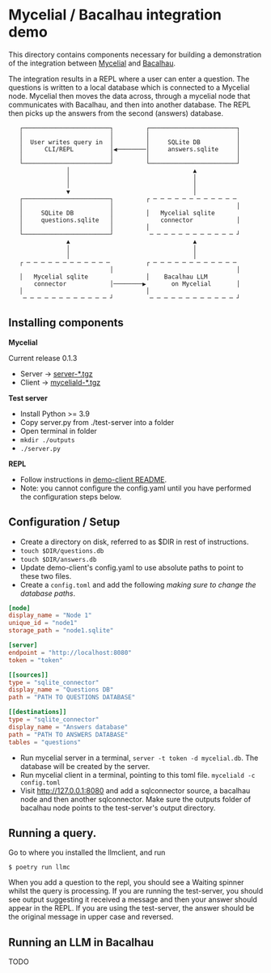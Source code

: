 # Mycelial / Bacalhau integration demo

This directory contains components necessary for building a demonstration of the integration between [Mycelial](https://www.mycelial.com/) and [Bacalhau](https://www.bacalhau.org/).

The integration results in a REPL where a user can enter a question. The questions is written to a local database which is connected to a Mycelial node.  Mycelial then moves the data across, through a mycelial node that communicates with Bacalhau, and then into another database.  The REPL then picks up the answers from the second (answers) database.

```
   ┌────────────────────────┐         ┌────────────────────────┐
   │                        │         │                        │
   │  User writes query in  │         │     SQLite DB          │
   │      CLI/REPL          │◀────────│     answers.sqlite     │
   │                        │         │                        │
   └────────────────────────┘         └────────────────────────┘
                │                                  ▲
                │                                  │
                │                                  │
                ▼                                  │
   ┌────────────────────────┐         ┌ ─ ─ ─ ─ ─ ─ ─ ─ ─ ─ ─ ─
   │                        │                                  │
   │     SQLite DB          │         │   Mycelial sqlite
   │     questions.sqlite   │             connector            │
   │                        │         │
   └────────────────────────┘          ─ ─ ─ ─ ─ ─ ─ ─ ─ ─ ─ ─ ┘
                ▲                                  ▲
                │                                  │
                │                                  │
   ┌ ─ ─ ─ ─ ─ ─ ─ ─ ─ ─ ─ ─          ┌ ─ ─ ─ ─ ─ ─ ─ ─ ─ ─ ─ ─
                            │                                  │
   │   Mycelial sqlite                │    Bacalhau LLM
       connector            │────────▶       on Mycelial       │
   │                                  │
    ─ ─ ─ ─ ─ ─ ─ ─ ─ ─ ─ ─ ┘          ─ ─ ─ ─ ─ ─ ─ ─ ─ ─ ─ ─ ┘
```

## Installing components

**Mycelial**

Current release 0.1.3

* Server -> [server-*.tgz](https://github.com/mycelial/mycelial/releases/tag/v0.1.3)
* Client -> [myceliald-*.tgz](https://github.com/mycelial/mycelial/releases/tag/v0.1.3)

**Test server**

* Install Python >= 3.9
* Copy server.py from ./test-server into a folder 
* Open terminal in folder
* `mkdir ./outputs`
* `./server.py`


**REPL** 

* Follow instructions in [demo-client README](./demo-client/README.md). 
* Note: you cannot configure the config.yaml until you have performed the configuration steps below.


## Configuration / Setup 

* Create a directory on disk, referred to as $DIR in rest of instructions.
* `touch $DIR/questions.db`
* `touch $DIR/answers.db`
* Update demo-client's config.yaml to use absolute paths to point to these two files.
* Create a `config.toml` and add the following *making sure to change the database paths*.

```toml
[node]
display_name = "Node 1"
unique_id = "node1"
storage_path = "node1.sqlite"

[server]
endpoint = "http://localhost:8080"
token = "token"

[[sources]]
type = "sqlite_connector"
display_name = "Questions DB"
path = "PATH TO QUESTIONS DATABASE"

[[destinations]]
type = "sqlite_connector"
display_name = "Answers database"
path = "PATH TO ANSWERS DATABASE"
tables = "questions"
```

* Run mycelial server in a terminal, `server -t token -d mycelial.db`. The database will be created by the server. 
* Run mycelial client in a terminal, pointing to this toml file. `myceliald -c config.toml`
* Visit http://127.0.0.1:8080 and add a sqlconnector source, a bacalhau node and then another sqlconnector. Make sure the outputs folder of bacalhau node points to the test-server's output directory. 

## Running a query.

Go to where you installed the llmclient, and run 

```shell
$ poetry run llmc
```

When you add a question to the repl, you should see a Waiting spinner whilst the query is processing.  If you are running the test-server, you should see output suggesting it received a message and then your answer should appear in the REPL.  If you are using the test-server, the answer should be the original message in upper case and reversed.

## Running an LLM in Bacalhau 

TODO